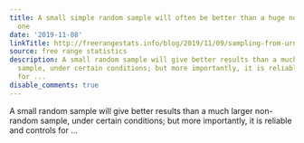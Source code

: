 ```yaml
---
title: A small simple random sample will often be better than a huge not-so-random
  one
date: '2019-11-08'
linkTitle: http://freerangestats.info/blog/2019/11/09/sampling-from-urns
source: free range statistics
description: A small random sample will give better results than a much larger non-random
  sample, under certain conditions; but more importantly, it is reliable and controls
  for ...
disable_comments: true
---
```

A small random sample will give better results than a much larger non-random sample, under certain conditions; but more importantly, it is reliable and controls for ...